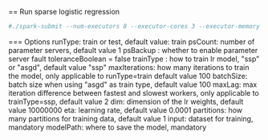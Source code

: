 
== Run sparse logistic regression

```sh
#./spark-submit --num-executors 8 --executor-cores 3 --executor-memory 10g --class com.intel.distml.example.regression.MelBlanc --master yarn://dl-s1:8088 /home/spark/yunlong/distml-0.2.jar --psCount 1 --trainType ssp --maxIterations 150 --maxLag 2 --dim 1000000 --partitions 8 --eta 0.00001 /data/lr/Blanc-Mel.txt /models/lr/Blanc
```

=== Options
runType: train or test, default value: train
psCount: number of parameter servers, default value 1
psBackup : whether to enable parameter server fault toleranceBoolean = false
trainType : how to train lr model, "ssp" or "asgd", default value "ssp"
maxIterations: how many iterations to train the model, only applicable to runType=train default value 100
batchSize: batch size when using "asgd" as train type, default value 100
maxLag: max iteration difference between fastest and slowest workers, only applicable to trainType=ssp, default value 2
dim: dimension of the lr weights, default value 10000000
eta: learning rate, default value 0.0001
partitions: how many partitions for training data, default value 1
input: dataset for training, mandatory
modelPath: where to save the model, mandatory
